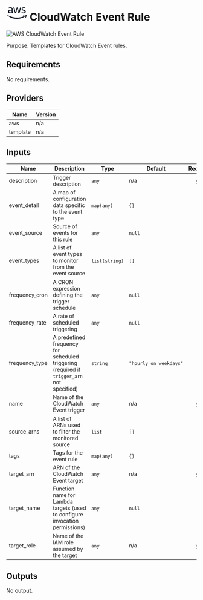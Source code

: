 # ![AWS](aws-logo.png) CloudWatch Event Rule

![AWS CloudWatch Event Rule](aws\_cloudwatch\_event\_rule.png)

Purpose: Templates for CloudWatch Event rules.

## Requirements

No requirements.

## Providers

| Name | Version |
|------|---------|
| aws | n/a |
| template | n/a |

## Inputs

| Name | Description | Type | Default | Required |
|------|-------------|------|---------|:--------:|
| description | Trigger description | `any` | n/a | yes |
| event\_detail | A map of configuration data specific to the event type | `map(any)` | `{}` | no |
| event\_source | Source of events for this rule | `any` | `null` | no |
| event\_types | A list of event types to monitor from the event source | `list(string)` | `[]` | no |
| frequency\_cron | A CRON expression defining the trigger schedule | `any` | `null` | no |
| frequency\_rate | A rate of scheduled triggering | `any` | `null` | no |
| frequency\_type | A predefined frequency for scheduled triggering (required if `trigger_arn` not specified) | `string` | `"hourly_on_weekdays"` | no |
| name | Name of the CloudWatch Event trigger | `any` | n/a | yes |
| source\_arns | A list of ARNs used to filter the monitored source | `list` | `[]` | no |
| tags | Tags for the event rule | `map(any)` | `{}` | no |
| target\_arn | ARN of the CloudWatch Event target | `any` | n/a | yes |
| target\_name | Function name for Lambda targets (used to configure invocation permissions) | `any` | `null` | no |
| target\_role | Name of the IAM role assumed by the target | `any` | n/a | yes |

## Outputs

No output.

